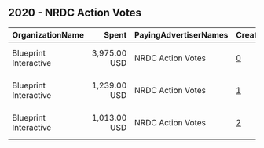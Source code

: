 ## 2020 - NRDC Action Votes 
|OrganizationName|Spent|PayingAdvertiserNames|CreativeUrls|Impressions|Genders|AgeBrackets|CountryCodes|BillingAddresses|CandidateBallotInformation|
|:---|---:|:---|:---|---:|:---|:---|:---|:---|:---|
|Blueprint Interactive|3,975.00 USD|NRDC Action Votes|[0](https://www.snap.com/political-ads/asset/242dd58cea3a1a02863be1052641f921f74519665b49ced4a980ebd611c42616?mediaType=mp4)|587,334||18+|united states|"1730 Rhode Island Ave NW Suite 1014,Washington,20036,US"|NRDC Action Votes|
|Blueprint Interactive|1,239.00 USD|NRDC Action Votes|[1](https://www.snap.com/political-ads/asset/730d35a1656618f3cbf48e5a592014003d470f5eac81d3ec2f7d24d50f5edac7?mediaType=mp4)|172,971||18-35|united states|"1730 Rhode Island Ave NW Suite 1014,Washington,20036,US"|NRDC Action Votes|
|Blueprint Interactive|1,013.00 USD|NRDC Action Votes|[2](https://www.snap.com/political-ads/asset/cece4410b790f01c310b4366c96404c751f376442e38cf852e84dc3b6af312f5?mediaType=mp4)|136,438||18-35|united states|"1730 Rhode Island Ave NW Suite 1014,Washington,20036,US"|NRDC Action Votes|

